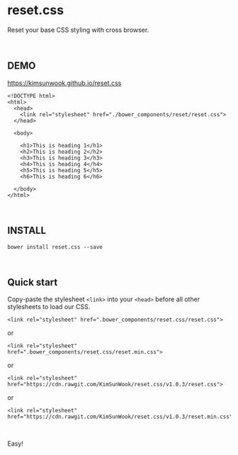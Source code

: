 reset.css
=======

Reset your base CSS styling with cross browser.

<br/>

DEMO
-------

https://kimsunwook.github.io/reset.css

```
<!DOCTYPE html>
<html>
  <head>
    <link rel="stylesheet" href="./bower_components/reset/reset.css">
  </head>

  <body>

    <h1>This is heading 1</h1>
    <h2>This is heading 2</h2>
    <h3>This is heading 3</h3>
    <h4>This is heading 4</h4>
    <h5>This is heading 5</h5>
    <h6>This is heading 6</h6>

  </body>
</html>
```

<br/>

INSTALL
-------

```
bower install reset.css --save
```

<br/>

Quick start
-------
Copy-paste the stylesheet ```<link>``` into your ```<head>``` before all other stylesheets to load our CSS.

```
<link rel="stylesheet" href=".bower_components/reset.css/reset.css">
```
or
```
<link rel="stylesheet" href=".bower_components/reset.css/reset.min.css">
```
or
```
<link rel="stylesheet" href="https://cdn.rawgit.com/KimSunWook/reset.css/v1.0.3/reset.css">
```
or
```
<link rel="stylesheet" href="https://cdn.rawgit.com/KimSunWook/reset.css/v1.0.3/reset.min.css">
```

<br/>

Easy!

